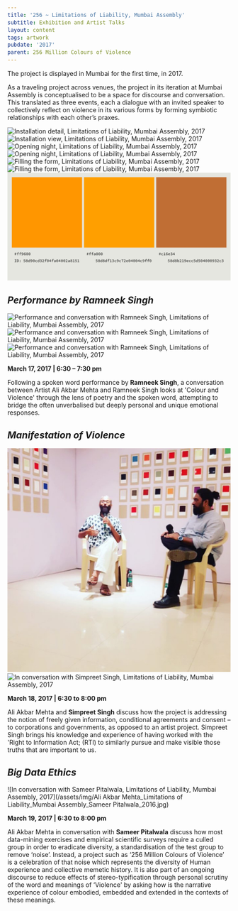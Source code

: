 ```yaml
---
title: '256 ~ Limitations of Liability, Mumbai Assembly'
subtitle: Exhibition and Artist Talks
layout: content
tags: artwork
pubdate: '2017'
parent: 256 Million Colours of Violence
---
```

The project is displayed in Mumbai for the first time, in 2017.

As a traveling project across venues, the project in its iteration at Mumbai Assembly is conceptualised to be a space for discourse and conversation. This translated as three events, each a dialogue with an invited speaker to collectively reflect on violence in its various forms by forming symbiotic relationships with each other’s praxes.

![Installation detail, Limitations of Liability, Mumbai Assembly, 2017](/assets/img/ali-akbar-mehta_256-million-colours-of-violence_detail_2017.jpg)
![Installation view, Limitations of Liability, Mumbai Assembly, 2017](/assets/img/colour-wall-survey-table.jpg)
![Opening night, Limitations of Liability, Mumbai Assembly, 2017](/assets/img/opening-night.jpg)
![Opening night, Limitations of Liability, Mumbai Assembly, 2017](/assets/img/audience-3.jpg)
![Filling the form, Limitations of Liability, Mumbai Assembly, 2017](/assets/img/filling-the-form.jpg)
![Filling the form, Limitations of Liability, Mumbai Assembly, 2017](/assets/img/ali-ken.jpg)
![Response Details, Limitations of Liability, Mumbai Assembly, 2017](/assets/img/colours-of-violence.jpg)



## _Performance by Ramneek Singh_

![Performance and conversation with Ramneek Singh, Limitations of Liability, Mumbai Assembly, 2017](/assets/img/ramneek-singh-performance.jpg)
![Performance and conversation with Ramneek Singh, Limitations of Liability, Mumbai Assembly, 2017](/assets/img/ramneek-singh-performance-2.jpg)
![Performance and conversation with Ramneek Singh, Limitations of Liability, Mumbai Assembly, 2017](/assets/img/ramneek-and-ali-in-conversation.jpg)



  **March 17, 2017 | 6:30 – 7:30 pm**

Following a spoken word performance by **Ramneek Singh**, a conversation between Artist Ali Akbar Mehta and Ramneek Singh looks at 'Colour and Violence' through the lens of poetry and the spoken word, attempting to bridge the often unverbalised but deeply personal and unique emotional responses.


## _Manifestation of Violence_

![In conversation with Simpreet Singh, Limitations of Liability, Mumbai Assembly, 2017](/assets/img/ali-akbar-mehta-and-simpreet-singh.jpg)
![In conversation with Simpreet Singh, Limitations of Liability, Mumbai Assembly, 2017](/assets/img/audience-2.jpg)

  **March 18, 2017 | 6:30 to 8:00 pm**

Ali Akbar Mehta and **Simpreet Singh** discuss how the project is addressing the notion of freely given information, conditional agreements and consent – to corporations and governments, as opposed to an artist project. Simpreet Singh brings his knowledge and experience of having worked with the 'Right to Information Act; (RTI) to similarly pursue and make visible those truths that are important to us.


## _Big Data Ethics_

![In conversation with Sameer Pitalwala, Limitations of Liability, Mumbai Assembly, 2017](/assets/img/Ali Akbar Mehta_Limitations of Liability_Mumbai Assembly_Sameer Pitalwala_2016.jpg)

  **March 19, 2017 | 6:30 to 8:00 pm**

Ali Akbar Mehta in conversation with **Sameer Pitalwala** discuss how most data-mining exercises and empirical scientific surveys require a culled group in order to eradicate diversity, a standardisation of the test group to remove ‘noise’. Instead, a project such as ‘256 Million Colours of Violence’ is a celebration of that noise which represents the diversity of Human experience and collective memetic history. It is also part of an ongoing discourse to reduce effects of stereo-typification through personal scrutiny of the word and meanings of ‘Violence' by asking how is the narrative experience of colour embodied, embedded and extended in the contexts of these meanings.
